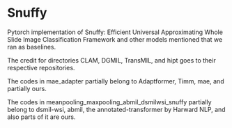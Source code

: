 # Snuffy
Pytorch implementation of Snuffy: Efficient Universal Approximating Whole Slide Image Classification Framework and other models mentioned that we ran as baselines.

The credit for directories CLAM, DGMIL, TransMIL, and hipt goes to their respective repositories.

The codes in mae_adapter partially belong to Adaptformer, Timm, mae, and partially ours.

The codes in meanpooling_maxpooling_abmil_dsmilwsi_snuffy partially belong to dsmil-wsi, abmil, the annotated-transformer by Harward NLP, and also parts of it are ours.

